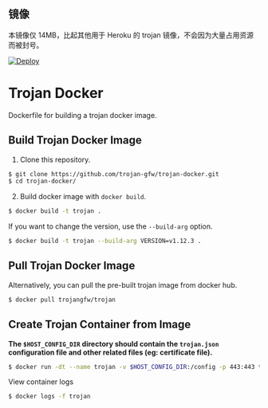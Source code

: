 ## 镜像

本镜像仅 14MB，比起其他用于 Heroku 的 trojan 镜像，不会因为大量占用资源而被封号。

[![Deploy](https://www.herokucdn.com/deploy/button.png)](https://heroku.com/deploy)
# Trojan Docker

Dockerfile for building a trojan docker image.

## Build Trojan Docker Image

1. Clone this repository.

```bash
$ git clone https://github.com/trojan-gfw/trojan-docker.git
$ cd trojan-docker/
```

2. Build docker image with `docker build`.

```bash
$ docker build -t trojan .
```

If you want to change the version, use the `--build-arg` option.

```bash
$ docker build -t trojan --build-arg VERSION=v1.12.3 .
```

## Pull Trojan Docker Image

Alternatively, you can pull the pre-built trojan image from docker hub.

```bash
$ docker pull trojangfw/trojan
```

## Create Trojan Container from Image

**The `$HOST_CONFIG_DIR` directory should contain the `trojan.json` configuration file
and other related files (eg: certificate file).**

```bash
$ docker run -dt --name trojan -v $HOST_CONFIG_DIR:/config -p 443:443 trojangfw/trojan
```

View container logs

```bash
$ docker logs -f trojan
```
